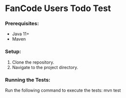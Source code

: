 # FanCode Users Todo Test

### Prerequisites:
- Java 11+
- Maven

### Setup:
1. Clone the repository.
2. Navigate to the project directory.

### Running the Tests:
Run the following command to execute the tests:
mvn test
